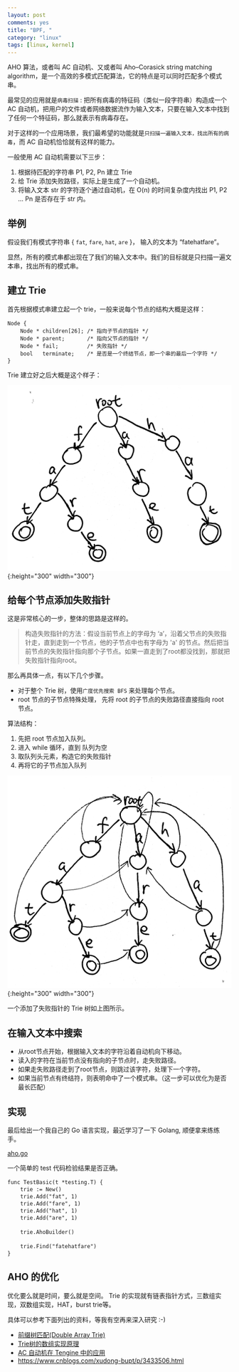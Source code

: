 ```yaml
---
layout: post
comments: yes
title: "BPF, "
category: "linux"
tags: [linux, kernel]
---
```


AHO 算法，或者叫 AC 自动机、又或者叫 Aho–Corasick string matching algorithm，是一个高效的多模式匹配算法，它的特点是可以同时匹配多个模式串。

最常见的应用就是`病毒扫描` : 把所有病毒的特征码（类似一段字符串）构造成一个 AC 自动机，把用户的文件或者网络数据流作为输入文本，只要在输入文本中找到了任何一个特征码，那么就表示有病毒存在。

对于这样的一个应用场景，我们最希望的功能就是`只扫描一遍输入文本，找出所有的病毒`，而 AC 自动机恰恰就有这样的能力。


一般使用 AC 自动机需要以下三步：

1. 根据待匹配的字符串 P1, P2, Pn 建立 Trie
2. 给 Trie 添加失败路径，实际上是生成了一个自动机。
3. 将输入文本 str 的字符逐个通过自动机，在 O(n) 的时间复杂度内找出 P1, P2 ... Pn 是否存在于 str 内。


## 举例

假设我们有模式字符串 { `fat`,  `fare`,  `hat`,  `are` }， 输入的文本为 “fatehatfare”。

显然，所有的模式串都出现在了我们的输入文本中。我们的目标就是只扫描一遍文本串，找出所有的模式串。

## 建立 Trie

首先根据模式串建立起一个 trie，一般来说每个节点的结构大概是这样：

```
Node {
	Node * children[26]; /* 指向子节点的指针 */
	Node * parent;       /* 指向父节点的指针 */ 
	Node * fail;         /* 失败指针 */
	bool   terminate;    /* 是否是一个终结节点，即一个串的最后一个字符 */
}
```

Trie 建立好之后大概是这个样子：

![aho1](/image/2018/aho1.jpg){:height="300" width="300"}


## 给每个节点添加失败指针

这是非常核心的一步，整体的思路是这样的。

> 构造失败指针的方法：假设当前节点上的字母为 ‘a’，沿着父节点的失败指针走，直到走到一个节点，他的子节点中也有字母为 'a' 的节点。然后把当前节点的失败指针指向那个子节点。如果一直走到了root都没找到，那就把失败指针指向root。


那么再具体一点，有以下几个步骤。

- 对于整个 Trie 树，使用`广度优先搜索 BFS` 来处理每个节点。
- root 节点的子节点特殊处理， 先将 root 的子节点的失败路径直接指向 root 节点。


算法结构：

1. 先把 root 节点加入队列。
2. 进入 while 循环，直到 队列为空
3. 取队列头元素，构造它的失败指针
4. 再将它的子节点加入队列


![aho1](/image/2018/aho2.jpg){:height="300" width="300"}

一个添加了失败指针的 Trie 树如上图所示。

## 在输入文本中搜索

- 从root节点开始，根据输入文本的字符沿着自动机向下移动。
- 读入的字符在当前节点没有指向的子节点时，走失败路径。
- 如果走失败路径走到了root节点，则跳过该字符，处理下一个字符。
- 如果当前节点有终结符，则表明命中了一个模式串。（这一步可以优化为是否最长匹配）

## 实现

最后给出一个我自己的 Go 语言实现，最近学习了一下 Golang, 顺便拿来练练手。

[aho.go](/image/2018/aho.go)


一个简单的 test 代码检验结果是否正确。

```
func TestBasic(t *testing.T) {
    trie := New()
    trie.Add("fat", 1)
    trie.Add("fare", 1)
    trie.Add("hat", 1)
    trie.Add("are", 1)

    trie.AhoBuilder()

    trie.Find("fatehatfare")
}
```


## AHO 的优化

优化要么就是时间，要么就是空间。 Trie 的实现就有链表指针方式，三数组实现，双数组实现，HAT，burst trie等。

具体可以参考下面列出的资料，等我有空再来深入研究 :-)

- [前缀树匹配(Double Array Trie)](https://turbopeter.github.io/2013/09/02/prefix-match/)
- [Trie树的数组实现原理](http://blog.jqian.net/post/trie.html)
- [AC 自动机在 Tengine 中的应用](http://blog.aka-cool.net/blog/2013/08/03/aho-corasick-automaton-in-tengine/)
- https://www.cnblogs.com/xudong-bupt/p/3433506.html


